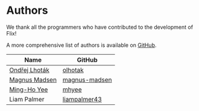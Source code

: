 # Authors

We thank all the programmers who have contributed to the development of Flix!

A more comprehensive list of authors is available on [GitHub](https://github.com/flix/flix/blob/master/AUTHORS.md).

| Name                                                           | GitHub                                                |
| -------------------------------------------------------------- | ----------------------------------------------------- |
| [Ondřej Lhoták](https://plg.uwaterloo.ca/~olhotak/)            | [olhotak](https://github.com/olhotak)                 |
| [Magnus Madsen](http://plg.uwaterloo.ca/~mmadsen/)             | [magnus-madsen](https://github.com/magnus-madsen)     |
| [Ming-Ho Yee](http://mhyee.com/)                               | [mhyee](https://github.com/mhyee)                     |
| Liam Palmer                                                    | [liampalmer43](https://github.com/liampalmer43)       |
